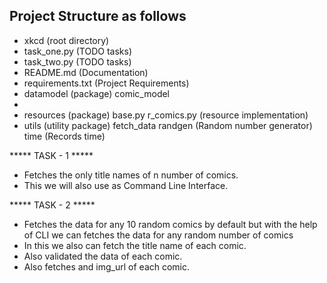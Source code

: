 Project Structure as follows
------------------------------------------------------------------------------
- xkcd (root directory)
- task_one.py (TODO tasks)
- task_two.py (TODO tasks)
- README.md (Documentation)
- requirements.txt (Project Requirements)
- datamodel (package)
    comic_model
- 
- resources (package)
    base.py
    r_comics.py (resource implementation)
- utils (utility package)
    fetch_data
    randgen (Random number generator)
    time (Records time)



***** TASK - 1 *****

- Fetches the only title names of n number of comics.
- This we will also use as Command Line Interface.                                                 

***** TASK - 2 *****
- Fetches the data for any 10 random comics by default but with the help of CLI we can fetches the data for any random
number of comics
- In this we also can fetch the title name of each comic.
- Also validated the data of each comic.
- Also fetches and img_url of each comic.                                                 

